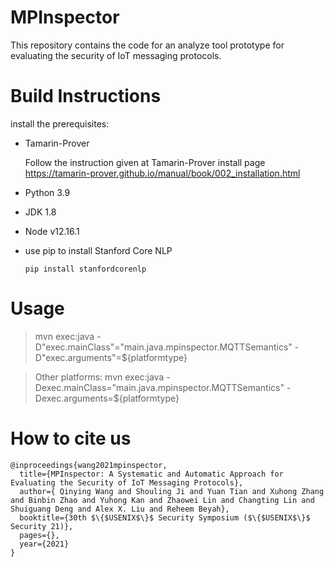 # MPInspector
This repository contains the code for an analyze tool prototype for evaluating the security of IoT messaging protocols.

# Build Instructions

install the prerequisites: 

- Tamarin-Prover

  Follow the instruction given at Tamarin-Prover install page https://tamarin-prover.github.io/manual/book/002_installation.html

- Python 3.9

- JDK 1.8

- Node v12.16.1

- use pip to install Stanford Core NLP

  `pip install stanfordcorenlp`

# Usage

> mvn exec:java -D"exec.mainClass"="main.java.mpinspector.MQTTSemantics" -D"exec.arguments"=${platformtype}

>  Other platforms: mvn exec:java -Dexec.mainClass="main.java.mpinspector.MQTTSemantics"  -Dexec.arguments=${platformtype}


# How to cite us
```
@inproceedings{wang2021mpinspector,
  title={MPInspector: A Systematic and Automatic Approach for Evaluating the Security of IoT Messaging Protocols},
  author={ Qinying Wang and Shouling Ji and Yuan Tian and Xuhong Zhang and Binbin Zhao and Yuhong Kan and Zhaowei Lin and Changting Lin and Shuiguang Deng and Alex X. Liu and Reheem Beyah},
  booktitle={30th $\{$USENIX$\}$ Security Symposium ($\{$USENIX$\}$ Security 21)},
  pages={},
  year={2021}
}
```

